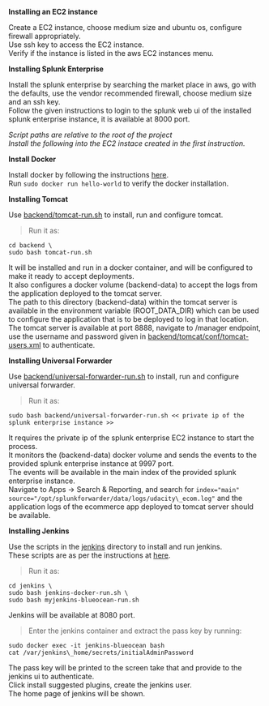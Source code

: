 **Installing an EC2 instance**

Create a EC2 instance, choose medium size and ubuntu os, configure firewall appropriately. \
Use ssh key to access the EC2 instance. \
Verify if the instance is listed in the aws EC2 instances menu.

**Installing Splunk Enterprise**

Install the splunk enterprise by searching the market place in aws, go with the defaults, use the vendor recommended firewall, choose medium size and an ssh key. \
Follow the given instructions to login to the splunk web ui of the installed splunk enterprise instance, it is available at 8000 port.

*Script paths are relative to the root of the project* \
*Install the following into the EC2 instace created in the first instruction.*

**Install Docker**

Install docker by following the instructions [here](https://docs.docker.com/engine/install/ubuntu/). \
Run `sudo docker run hello-world` to verify the docker installation.

**Installing Tomcat**

Use [backend/tomcat-run.sh](../backend/tomcat-run.sh) to install, run and configure tomcat.
>Run it as:
```
cd backend \
sudo bash tomcat-run.sh
```
It will be installed and run in a docker container, and will be configured to make it ready to accept deployments. \
It also configures a docker volume (backend-data) to accept the logs from the application deployed to the tomcat server. \
The path to this directory (backend-data) within the tomcat server is available in the environment variable (ROOT\_DATA\_DIR) which can be used to configure the application that is to be deployed to log in that location. \
The tomcat server is available at port 8888, navigate to /manager endpoint, use the username and password given in [backend/tomcat/conf/tomcat-users.xml](../backend/tomcat/conf/tomcat-users.xml) to authenticate.

**Installing Universal Forwarder**

Use [backend/universal-forwarder-run.sh](../backend/universal-forwarder-run.sh) to install, run and configure universal forwarder.
>Run it as:
```
sudo bash backend/universal-forwarder-run.sh << private ip of the splunk enterprise instance >>
```
It requires the private ip of the splunk enterprise EC2 instance to start the process. \
It monitors the (backend-data) docker volume and sends the events to the provided splunk enterprise instance at 9997 port. \
The events will be available in the main index of the provided splunk enterprise instance. \
Navigate to Apps -> Search & Reporting, and search for `index="main" source="/opt/splunkforwarder/data/logs/udacity\_ecom.log"` and the application logs of the ecommerce app deployed to tomcat server should be available.

**Installing Jenkins**

Use the scripts in the [jenkins](../jenkins) directory to install and run jenkins. \
These scripts are as per the instructions at [here](https://www.jenkins.io/doc/book/installing/docker/).
>Run it as:
```
cd jenkins \
sudo bash jenkins-docker-run.sh \
sudo bash myjenkins-blueocean-run.sh
```
Jenkins will be available at 8080 port.
>Enter the jenkins container and extract the pass key by running:
```
sudo docker exec -it jenkins-blueocean bash
cat /var/jenkins\_home/secrets/initialAdminPassword
```
The pass key will be printed to the screen take that and provide to the jenkins ui to authenticate. \
Click install suggested plugins, create the jenkins user. \
The home page of jenkins will be shown.
